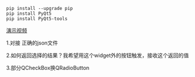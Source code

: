 ```
pip install --upgrade pip
pip install PyQt5 
pip install PyQt5-tools
```



[演示视频](./doc/play.mp4)



1.对接 正确的json文件

2.如何返回选择的结果？我希望用这个widget外的按钮触发，接收这个返回的值

3.部分QCheckBox换QRadioButton